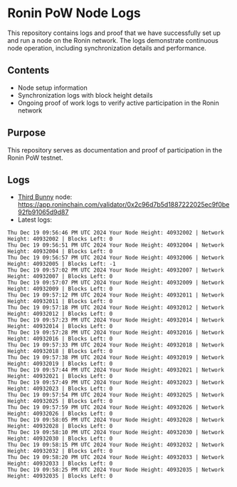 # Ronin PoW Node Logs

This repository contains logs and proof that we have successfully set up and run a node on the Ronin network. The logs demonstrate continuous node operation, including synchronization details and performance.

## Contents

- Node setup information
- Synchronization logs with block height details
- Ongoing proof of work logs to verify active participation in the Ronin network

## Purpose

This repository serves as documentation and proof of participation in the Ronin PoW testnet.

## Logs

- [Third Bunny](https://thirdbunny.xyz/) node: https://app.roninchain.com/validator/0x2c96d7b5d1887222025ec9f0be92fb91065d9d87
- Latest logs:
```
Thu Dec 19 09:56:46 PM UTC 2024 Your Node Height: 40932002 | Network Height: 40932002 | Blocks Left: 0
Thu Dec 19 09:56:51 PM UTC 2024 Your Node Height: 40932004 | Network Height: 40932004 | Blocks Left: 0
Thu Dec 19 09:56:57 PM UTC 2024 Your Node Height: 40932006 | Network Height: 40932005 | Blocks Left: -1
Thu Dec 19 09:57:02 PM UTC 2024 Your Node Height: 40932007 | Network Height: 40932007 | Blocks Left: 0
Thu Dec 19 09:57:07 PM UTC 2024 Your Node Height: 40932009 | Network Height: 40932009 | Blocks Left: 0
Thu Dec 19 09:57:12 PM UTC 2024 Your Node Height: 40932011 | Network Height: 40932011 | Blocks Left: 0
Thu Dec 19 09:57:18 PM UTC 2024 Your Node Height: 40932012 | Network Height: 40932012 | Blocks Left: 0
Thu Dec 19 09:57:23 PM UTC 2024 Your Node Height: 40932014 | Network Height: 40932014 | Blocks Left: 0
Thu Dec 19 09:57:28 PM UTC 2024 Your Node Height: 40932016 | Network Height: 40932016 | Blocks Left: 0
Thu Dec 19 09:57:33 PM UTC 2024 Your Node Height: 40932018 | Network Height: 40932018 | Blocks Left: 0
Thu Dec 19 09:57:38 PM UTC 2024 Your Node Height: 40932019 | Network Height: 40932019 | Blocks Left: 0
Thu Dec 19 09:57:44 PM UTC 2024 Your Node Height: 40932021 | Network Height: 40932021 | Blocks Left: 0
Thu Dec 19 09:57:49 PM UTC 2024 Your Node Height: 40932023 | Network Height: 40932023 | Blocks Left: 0
Thu Dec 19 09:57:54 PM UTC 2024 Your Node Height: 40932025 | Network Height: 40932025 | Blocks Left: 0
Thu Dec 19 09:57:59 PM UTC 2024 Your Node Height: 40932026 | Network Height: 40932026 | Blocks Left: 0
Thu Dec 19 09:58:05 PM UTC 2024 Your Node Height: 40932028 | Network Height: 40932028 | Blocks Left: 0
Thu Dec 19 09:58:10 PM UTC 2024 Your Node Height: 40932030 | Network Height: 40932030 | Blocks Left: 0
Thu Dec 19 09:58:15 PM UTC 2024 Your Node Height: 40932032 | Network Height: 40932032 | Blocks Left: 0
Thu Dec 19 09:58:20 PM UTC 2024 Your Node Height: 40932033 | Network Height: 40932033 | Blocks Left: 0
Thu Dec 19 09:58:25 PM UTC 2024 Your Node Height: 40932035 | Network Height: 40932035 | Blocks Left: 0
```
